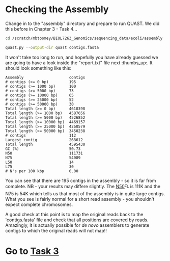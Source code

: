 # Checking the Assembly
Change in to the "assembly" directory and prepare to run QUAST. We did this before in Chapter 3 - Task 4...

```bash
cd /scratch/mbtoomey/BIOL7263_Genomics/sequencing_data/ecoli/assembly

quast.py --output-dir quast contigs.fasta
```

It won't take too long to run, and hopefully you have already guessed we are going to have a look inside the "report.txt" file next :thumbs_up:. It should look something like this:

```
Assembly                    contigs
# contigs (>= 0 bp)         195    
# contigs (>= 1000 bp)      100    
# contigs (>= 5000 bp)      73     
# contigs (>= 10000 bp)     65     
# contigs (>= 25000 bp)     52     
# contigs (>= 50000 bp)     30     
Total length (>= 0 bp)      4610398
Total length (>= 1000 bp)   4587656
Total length (>= 5000 bp)   4526852
Total length (>= 10000 bp)  4469157
Total length (>= 25000 bp)  4260579
Total length (>= 50000 bp)  3450238
# contigs                   112    
Largest contig              268612
Total length                4595430
GC (%)                      50.73
N50                         111731
N75                         54089
L50                         14
L75                         30
# N's per 100 kbp           0.00
```

You can see that there are 195 contigs in the assembly - so it is far from complete. NB - your results may differe slightly. The [N50](http://en.wikipedia.org/wiki/N50_statistic):mag: is 111K and the N75 is 54K which tells us that most of the assembly is in quite large contigs. What you see is fairly normal for a short read assembly - you shouldn't expect complete chromosomes.

A good check at this point is to map the original reads back to the 'contigs.fasta' file and check that all positions are covered by reads. Amazingly, it is actually possible for *de novo* assemblers to generate contigs to which the original reads will not map!!

# Go to [Task 3](https://github.com/mbtoomey/genomics_adventure/blob/release/chapter_4/task_3.md)
